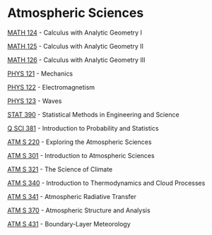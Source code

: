 # Atmospheric Sciences

[MATH 124](<https://myplan.uw.edu/course/#/courses/MATH 124>) - Calculus with Analytic Geometry I

[MATH 125](<https://myplan.uw.edu/course/#/courses/MATH 125>) - Calculus with Analytic Geometry II

[MATH 126](<https://myplan.uw.edu/course/#/courses/MATH 126>) - Calculus with Analytic Geometry III

[PHYS 121](<https://myplan.uw.edu/course/#/courses/PHYS 121>) - Mechanics

[PHYS 122](<https://myplan.uw.edu/course/#/courses/PHYS 122>) - Electromagnetism

[PHYS 123](<https://myplan.uw.edu/course/#/courses/PHYS 123>) - Waves

[STAT 390](<https://myplan.uw.edu/course/#/courses/STAT 390>) - Statistical Methods in Engineering and Science

[Q SCI 381](<https://myplan.uw.edu/course/#/courses/Q SCI 381>) - Introduction to Probability and Statistics

[ATM S 220](<https://myplan.uw.edu/course/#/courses/ATM S 220>) - Exploring the Atmospheric Sciences

[ATM S 301](<https://myplan.uw.edu/course/#/courses/ATM S 301>) - Introduction to Atmospheric Sciences

[ATM S 321](<https://myplan.uw.edu/course/#/courses/ATM S 321>) - The Science of Climate

[ATM S 340](<https://myplan.uw.edu/course/#/courses/ATM S 340>) - Introduction to Thermodynamics and Cloud Processes

[ATM S 341](<https://myplan.uw.edu/course/#/courses/ATM S 341>) - Atmospheric Radiative Transfer

[ATM S 370](<https://myplan.uw.edu/course/#/courses/ATM S 370>) - Atmospheric Structure and Analysis

[ATM S 431](<https://myplan.uw.edu/course/#/courses/ATM S 431>) - Boundary-Layer Meteorology

